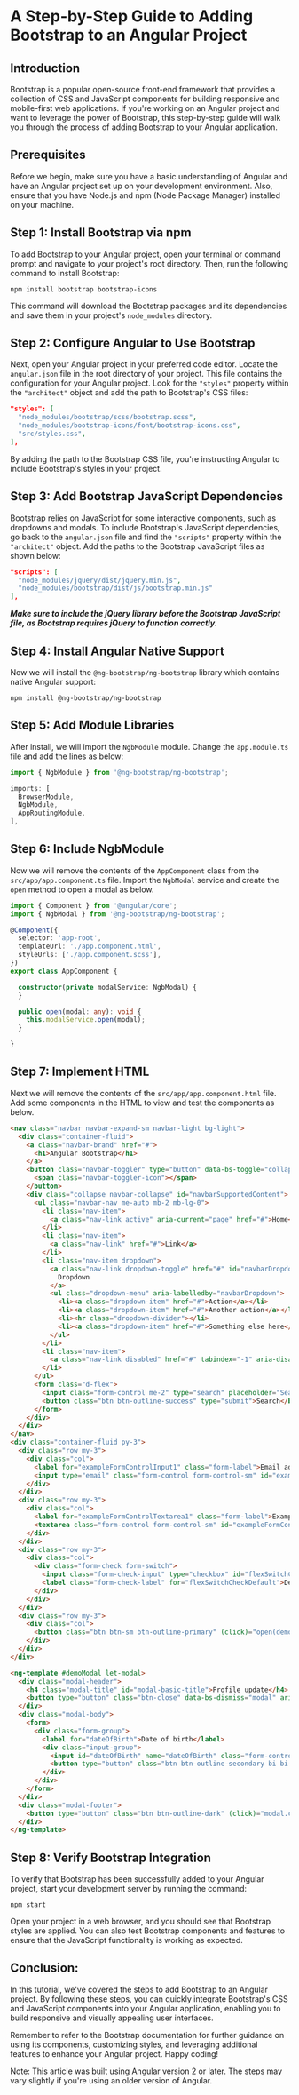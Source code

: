 # A Step-by-Step Guide to Adding Bootstrap to an Angular Project

## Introduction
Bootstrap is a popular open-source front-end framework that provides a collection of CSS and JavaScript components for building responsive and mobile-first web applications. If you're working on an Angular project and want to leverage the power of Bootstrap, this step-by-step guide will walk you through the process of adding Bootstrap to your Angular application.

## Prerequisites
Before we begin, make sure you have a basic understanding of Angular and have an Angular project set up on your development environment. Also, ensure that you have Node.js and npm (Node Package Manager) installed on your machine.

## Step 1: Install Bootstrap via npm
To add Bootstrap to your Angular project, open your terminal or command prompt and navigate to your project's root directory. Then, run the following command to install Bootstrap:

```shell
npm install bootstrap bootstrap-icons
```

This command will download the Bootstrap packages and its dependencies and save them in your project's `node_modules` directory.

## Step 2: Configure Angular to Use Bootstrap
Next, open your Angular project in your preferred code editor. Locate the `angular.json` file in the root directory of your project. This file contains the configuration for your Angular project. Look for the `"styles"` property within the `"architect"` object and add the path to Bootstrap's CSS files:

```json
"styles": [
  "node_modules/bootstrap/scss/bootstrap.scss",
  "node_modules/bootstrap-icons/font/bootstrap-icons.css",
  "src/styles.css",
],
```

By adding the path to the Bootstrap CSS file, you're instructing Angular to include Bootstrap's styles in your project.

## Step 3: Add Bootstrap JavaScript Dependencies
Bootstrap relies on JavaScript for some interactive components, such as dropdowns and modals. To include Bootstrap's JavaScript dependencies, go back to the `angular.json` file and find the `"scripts"` property within the `"architect"` object. Add the paths to the Bootstrap JavaScript files as shown below:

```json
"scripts": [
  "node_modules/jquery/dist/jquery.min.js",
  "node_modules/bootstrap/dist/js/bootstrap.min.js"
],
```

***Make sure to include the jQuery library before the Bootstrap JavaScript file, as Bootstrap requires jQuery to function correctly.***

## Step 4: Install Angular Native Support
Now we will install the `@ng-bootstrap/ng-bootstrap` library which contains native Angular support:

```shell
npm install @ng-bootstrap/ng-bootstrap
```

## Step 5: Add Module Libraries
After install, we will import the `NgbModule` module. Change the `app.module.ts` file and add the lines as below:

```ts
import { NgbModule } from '@ng-bootstrap/ng-bootstrap';

imports: [
  BrowserModule,
  NgbModule,
  AppRoutingModule,
],
```

## Step 6: Include NgbModule
Now we will remove the contents of the `AppComponent` class from the `src/app/app.component.ts` file. Import the `NgbModal` service and create the `open` method to open a modal as below.

```ts
import { Component } from '@angular/core';
import { NgbModal } from '@ng-bootstrap/ng-bootstrap';

@Component({
  selector: 'app-root',
  templateUrl: './app.component.html',
  styleUrls: ['./app.component.scss'],
})
export class AppComponent {

  constructor(private modalService: NgbModal) {
  }

  public open(modal: any): void {
    this.modalService.open(modal);
  }

}
```

## Step 7: Implement HTML
Next we will remove the contents of the `src/app/app.component.html` file. Add some components in the HTML to view and test the components as below.

```html
<nav class="navbar navbar-expand-sm navbar-light bg-light">
  <div class="container-fluid">
    <a class="navbar-brand" href="#">
      <h1>Angular Bootstrap</h1>
    </a>
    <button class="navbar-toggler" type="button" data-bs-toggle="collapse" data-bs-target="#navbarSupportedContent" aria-controls="navbarSupportedContent" aria-expanded="false" aria-label="Toggle navigation">
      <span class="navbar-toggler-icon"></span>
    </button>
    <div class="collapse navbar-collapse" id="navbarSupportedContent">
      <ul class="navbar-nav me-auto mb-2 mb-lg-0">
        <li class="nav-item">
          <a class="nav-link active" aria-current="page" href="#">Home</a>
        </li>
        <li class="nav-item">
          <a class="nav-link" href="#">Link</a>
        </li>
        <li class="nav-item dropdown">
          <a class="nav-link dropdown-toggle" href="#" id="navbarDropdown" role="button" data-bs-toggle="dropdown" aria-expanded="false">
            Dropdown
          </a>
          <ul class="dropdown-menu" aria-labelledby="navbarDropdown">
            <li><a class="dropdown-item" href="#">Action</a></li>
            <li><a class="dropdown-item" href="#">Another action</a></li>
            <li><hr class="dropdown-divider"></li>
            <li><a class="dropdown-item" href="#">Something else here</a></li>
          </ul>
        </li>
        <li class="nav-item">
          <a class="nav-link disabled" href="#" tabindex="-1" aria-disabled="true">Disabled</a>
        </li>
      </ul>
      <form class="d-flex">
        <input class="form-control me-2" type="search" placeholder="Search" aria-label="Search">
        <button class="btn btn-outline-success" type="submit">Search</button>
      </form>
    </div>
  </div>
</nav>
<div class="container-fluid py-3">
  <div class="row my-3">
    <div class="col">
      <label for="exampleFormControlInput1" class="form-label">Email address</label>
      <input type="email" class="form-control form-control-sm" id="exampleFormControlInput1" placeholder="name@example.com">
    </div>
  </div>
  <div class="row my-3">
    <div class="col">
      <label for="exampleFormControlTextarea1" class="form-label">Example textarea</label>
      <textarea class="form-control form-control-sm" id="exampleFormControlTextarea1" rows="3"></textarea>
    </div>
  </div>
  <div class="row my-3">
    <div class="col">
      <div class="form-check form-switch">
        <input class="form-check-input" type="checkbox" id="flexSwitchCheckDefault">
        <label class="form-check-label" for="flexSwitchCheckDefault">Default switch checkbox input</label>
      </div>
    </div>
  </div>
  <div class="row my-3">
    <div class="col">
      <button class="btn btn-sm btn-outline-primary" (click)="open(demoModal)">Launch demo modal</button>
    </div>
  </div>
</div>

<ng-template #demoModal let-modal>
  <div class="modal-header">
    <h4 class="modal-title" id="modal-basic-title">Profile update</h4>
    <button type="button" class="btn-close" data-bs-dismiss="modal" aria-label="Close" (click)="modal.dismiss('Cross click')"></button>
  </div>
  <div class="modal-body">
    <form>
      <div class="form-group">
        <label for="dateOfBirth">Date of birth</label>
        <div class="input-group">
          <input id="dateOfBirth" name="dateOfBirth" class="form-control" placeholder="yyyy-mm-dd" ngbDatepicker #dp="ngbDatepicker">
          <button type="button" class="btn btn-outline-secondary bi bi-calendar" (click)="dp.toggle()"></button>
        </div>
      </div>
    </form>
  </div>
  <div class="modal-footer">
    <button type="button" class="btn btn-outline-dark" (click)="modal.close('Save click')">Save</button>
  </div>
</ng-template>
```

## Step 8: Verify Bootstrap Integration
To verify that Bootstrap has been successfully added to your Angular project, start your development server by running the command:

```shell
npm start
```

Open your project in a web browser, and you should see that Bootstrap styles are applied. You can also test Bootstrap components and features to ensure that the JavaScript functionality is working as expected.

## Conclusion:
In this tutorial, we've covered the steps to add Bootstrap to an Angular project. By following these steps, you can quickly integrate Bootstrap's CSS and JavaScript components into your Angular application, enabling you to build responsive and visually appealing user interfaces.

Remember to refer to the Bootstrap documentation for further guidance on using its components, customizing styles, and leveraging additional features to enhance your Angular project. Happy coding!

Note: This article was built using Angular version 2 or later. The steps may vary slightly if you're using an older version of Angular.